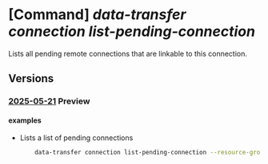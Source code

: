 # [Command] _data-transfer connection list-pending-connection_

Lists all pending remote connections that are linkable to this connection.

## Versions

### [2025-05-21](/Resources/mgmt-plane/L3N1YnNjcmlwdGlvbnMve30vcmVzb3VyY2Vncm91cHMve30vcHJvdmlkZXJzL21pY3Jvc29mdC5henVyZWRhdGF0cmFuc2Zlci9jb25uZWN0aW9ucy97fS9saXN0cGVuZGluZ2Nvbm5lY3Rpb25z/2025-05-21.xml) **Preview**

<!-- mgmt-plane /subscriptions/{}/resourcegroups/{}/providers/microsoft.azuredatatransfer/connections/{}/listpendingconnections 2025-05-21 -->

#### examples

- Lists a list of pending connections
    ```bash
        data-transfer connection list-pending-connection --resource-group testRG --connection-name testConnection
    ```
